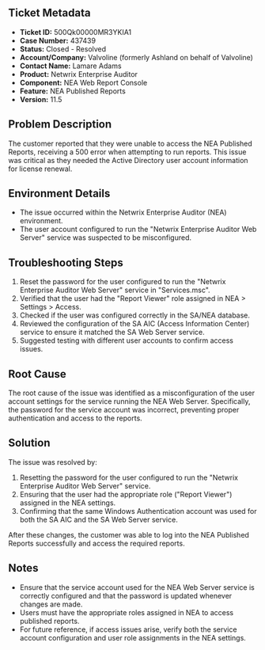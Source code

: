 ## Ticket Metadata
- **Ticket ID:** 500Qk00000MR3YKIA1
- **Case Number:** 437439
- **Status:** Closed - Resolved
- **Account/Company:** Valvoline (formerly Ashland on behalf of Valvoline)
- **Contact Name:** Lamare Adams
- **Product:** Netwrix Enterprise Auditor
- **Component:** NEA Web Report Console
- **Feature:** NEA Published Reports
- **Version:** 11.5

## Problem Description
The customer reported that they were unable to access the NEA Published Reports, receiving a 500 error when attempting to run reports. This issue was critical as they needed the Active Directory user account information for license renewal.

## Environment Details
- The issue occurred within the Netwrix Enterprise Auditor (NEA) environment.
- The user account configured to run the "Netwrix Enterprise Auditor Web Server" service was suspected to be misconfigured.

## Troubleshooting Steps
1. Reset the password for the user configured to run the "Netwrix Enterprise Auditor Web Server" service in "Services.msc".
2. Verified that the user had the "Report Viewer" role assigned in NEA > Settings > Access.
3. Checked if the user was configured correctly in the SA/NEA database.
4. Reviewed the configuration of the SA AIC (Access Information Center) service to ensure it matched the SA Web Server service.
5. Suggested testing with different user accounts to confirm access issues.

## Root Cause
The root cause of the issue was identified as a misconfiguration of the user account settings for the service running the NEA Web Server. Specifically, the password for the service account was incorrect, preventing proper authentication and access to the reports.

## Solution
The issue was resolved by:
1. Resetting the password for the user configured to run the "Netwrix Enterprise Auditor Web Server" service.
2. Ensuring that the user had the appropriate role ("Report Viewer") assigned in the NEA settings.
3. Confirming that the same Windows Authentication account was used for both the SA AIC and the SA Web Server service.

After these changes, the customer was able to log into the NEA Published Reports successfully and access the required reports.

## Notes
- Ensure that the service account used for the NEA Web Server service is correctly configured and that the password is updated whenever changes are made.
- Users must have the appropriate roles assigned in NEA to access published reports.
- For future reference, if access issues arise, verify both the service account configuration and user role assignments in the NEA settings.